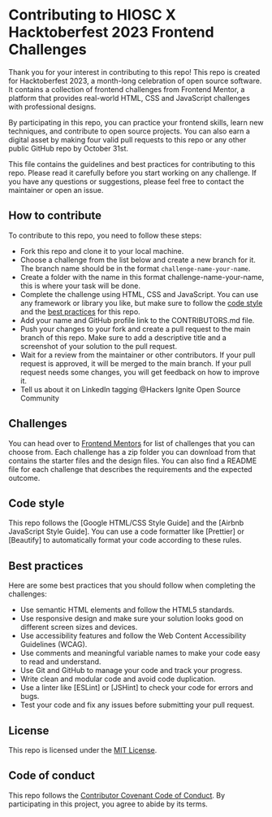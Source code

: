# Contributing to HIOSC X Hacktoberfest 2023 Frontend Challenges

Thank you for your interest in contributing to this repo! This repo is created for Hacktoberfest 2023, a month-long celebration of open source software. It contains a collection of frontend challenges from Frontend Mentor, a platform that provides real-world HTML, CSS and JavaScript challenges with professional designs.

By participating in this repo, you can practice your frontend skills, learn new techniques, and contribute to open source projects. You can also earn a digital asset by making four valid pull requests to this repo or any other public GitHub repo by October 31st.

This file contains the guidelines and best practices for contributing to this repo. Please read it carefully before you start working on any challenge. If you have any questions or suggestions, please feel free to contact the maintainer or open an issue.

## How to contribute

To contribute to this repo, you need to follow these steps:

- Fork this repo and clone it to your local machine.
- Choose a challenge from the list below and create a new branch for it. The branch name should be in the format `challenge-name-your-name`.
- Create a folder with the name in this format challenge-name-your-name, this is where your task will be done.
- Complete the challenge using HTML, CSS and JavaScript. You can use any framework or library you like, but make sure to follow the [code style](#code-style) and the [best practices](#best-practices) for this repo.
- Add your name and GitHub profile link to the CONTRIBUTORS.md file.
- Push your changes to your fork and create a pull request to the main branch of this repo. Make sure to add a descriptive title and a screenshot of your solution to the pull request.
- Wait for a review from the maintainer or other contributors. If your pull request is approved, it will be merged to the main branch. If your pull request needs some changes, you will get feedback on how to improve it.
- Tell us about it on LinkedIn tagging @Hackers Ignite Open Source Community

## Challenges

You can head over to [Frontend Mentors](https://www.frontendmentor.io/challenges) for list of challenges that you can choose from. Each challenge has a zip folder you can download from that contains the starter files and the design files. You can also find a README file for each challenge that describes the requirements and the expected outcome.
## Code style

This repo follows the [Google HTML/CSS Style Guide] and the [Airbnb JavaScript Style Guide]. You can use a code formatter like [Prettier] or [Beautify] to automatically format your code according to these rules.

## Best practices

Here are some best practices that you should follow when completing the challenges:

- Use semantic HTML elements and follow the HTML5 standards.
- Use responsive design and make sure your solution looks good on different screen sizes and devices.
- Use accessibility features and follow the Web Content Accessibility Guidelines (WCAG).
- Use comments and meaningful variable names to make your code easy to read and understand.
- Use Git and GitHub to manage your code and track your progress.
- Write clean and modular code and avoid code duplication.
- Use a linter like [ESLint] or [JSHint] to check your code for errors and bugs.
- Test your code and fix any issues before submitting your pull request.

## License

This repo is licensed under the [MIT License](./LICENSE).

## Code of conduct

This repo follows the [Contributor Covenant Code of Conduct](./CODE_OF_CONDUCT.md). By participating in this project, you agree to abide by its terms.
